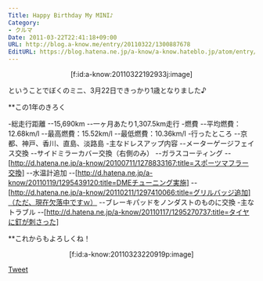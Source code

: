 ```yaml
---
Title: Happy Birthday My MINI♪
Category:
- クルマ
Date: 2011-03-22T22:41:18+09:00
URL: http://blog.a-know.me/entry/20110322/1300887678
EditURL: https://blog.hatena.ne.jp/a-know/a-know.hateblo.jp/atom/entry/12921228815727979753
---
```



<div align=center>[f:id:a-know:20110322192933j:image]</div>

ということでぼくのミニ、3月22日できっかり1歳となりました♪


**この1年のきろく

-総走行距離
--15,690km
--一ヶ月あたり1,307.5km走行
-燃費
--平均燃費：12.68km/l
--最高燃費：15.52km/l
--最低燃費：10.36km/l
-行ったところ
--京都、神戸、香川、直島、淡路島
-主なドレスアップ内容
--メーターゲージフェイス交換
--サイドミラーカバー交換（右側のみ）
--ガラスコーティング
--[http://d.hatena.ne.jp/a-know/20100711/1278833167:title=スポーツマフラー交換]
--水温計追加
--[http://d.hatena.ne.jp/a-know/20110119/1295439120:title=DMEチューニング実施]
--[http://d.hatena.ne.jp/a-know/20110211/1297410066:title=グリルバッジ追加]（ただ、現在欠落中ですｗ）
--ブレーキパッドをノンダストのものに交換
-主なトラブル
--[http://d.hatena.ne.jp/a-know/20110117/1295270737:title=タイヤに釘が刺さった]



**これからもよろしくね！

<div align=center>[f:id:a-know:20110323220919p:image]</div>


<a href="http://twitter.com/share" class="twitter-share-button" data-count="horizontal" data-via="a_know" data-related="CDiT_info" data-lang="ja">Tweet</a><script type="text/javascript" src="//platform.twitter.com/widgets.js"></script>
